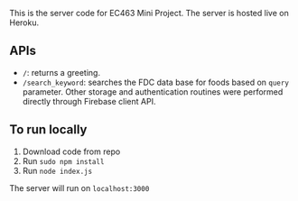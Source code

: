 This is the server code for EC463 Mini Project. The server is hosted live on Heroku. 

## APIs
- `/`: returns a greeting.
- `/search_keyword`: searches the FDC data base for foods based on `query` parameter.
Other storage and authentication routines were performed directly through Firebase client API. 

## To run locally
1. Download code from repo
2. Run `sudo npm install`
3. Run `node index.js`

The server will run on `localhost:3000`